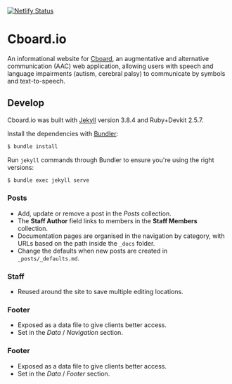 [![Netlify Status](https://api.netlify.com/api/v1/badges/74ef9bcc-2651-4243-b7bd-e00e118646c9/deploy-status)](https://app.netlify.com/sites/cboard-io/deploys)

# Cboard.io

An informational website for [Cboard](https://github.com/cboard-org/cboard), an augmentative and alternative communication (AAC) web application, allowing users with speech and language impairments (autism, cerebral palsy) to communicate by symbols and text-to-speech.

## Develop

Cboard.io was built with [Jekyll](http://jekyllrb.com/) version 3.8.4 and Ruby+Devkit 2.5.7.

Install the dependencies with [Bundler](http://bundler.io/):

~~~bash
$ bundle install
~~~

Run `jekyll` commands through Bundler to ensure you're using the right versions:

~~~bash
$ bundle exec jekyll serve
~~~

### Posts

* Add, update or remove a post in the *Posts* collection.
* The **Staff Author** field links to members in the **Staff Members** collection.
* Documentation pages are organised in the navigation by category, with URLs based on the path inside the `_docs` folder.
* Change the defaults when new posts are created in `_posts/_defaults.md`.

### Staff

* Reused around the site to save multiple editing locations.

### Footer

* Exposed as a data file to give clients better access.
* Set in the *Data* / *Navigation* section.

### Footer

* Exposed as a data file to give clients better access.
* Set in the *Data* / *Footer* section.
